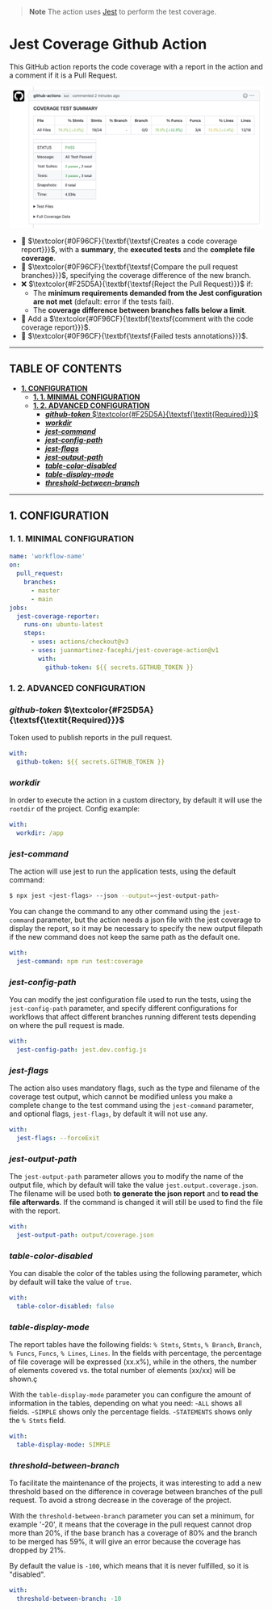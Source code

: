 
> __Note__
> The action uses [Jest](https://github.com/facebook/jest) to perform the test coverage.

# Jest Coverage Github Action

This GitHub action reports the code coverage with a report in the action and a comment if it is a Pull Request.



![pull.request.comment](./assets/pull.request.comment.png)

<p align="center">

- :page_facing_up: $\textcolor{#0F96CF}{\textbf{\textsf{Creates a code coverage report}}}$, with a **summary**, the **executed tests** and the **complete file coverage**.
- :mag_right: $\textcolor{#0F96CF}{\textbf{\textsf{Compare the pull request branches}}}$, specifying the coverage difference of the new branch.
- :x: $\textcolor{#F25D5A}{\textbf{\textsf{Reject the Pull Request}}}$ if:
  - The **minimum requirements demanded from the Jest configuration are not met** (default: error if the tests fail).
  - The **coverage difference between branches falls below a limit**.
- :speech_balloon: Add a $\textcolor{#0F96CF}{\textbf{\textsf{comment with the code coverage report}}}$.
- :speech_balloon: $\textcolor{#0F96CF}{\textbf{\textsf{Failed tests annotations}}}$.

----

## __TABLE OF CONTENTS__

  - [__1. CONFIGURATION__ <a name="config"></a>](#1-configuration-)
    - [__1. 1. MINIMAL CONFIGURATION__ <a name="config-minimal"></a>](#1-1-minimal-configuration-)
    - [__1. 2. ADVANCED CONFIGURATION__ <a name="config-advanced"></a>](#1-2-advanced-configuration-)
      - [___github-token___ $\textcolor{#F25D5A}{\textsf{\textit{Required}}}$              <a name="custom-github-token"></a>](#github-token-textcolorf25d5atextsftextitrequired--------------)
      - [___workdir___ <a name="custom-workdir"></a>](#workdir-)
      - [___jest-command___ <a name="custom-jest-command"></a>](#jest-command-)
      - [___jest-config-path___ <a name="custom-jest-config-path"></a>](#jest-config-path-)
      - [___jest-flags___ <a name="custom-jest-flags"></a>](#jest-flags-)
      - [___jest-output-path___ <a name="custom-jest-output-path"></a>](#jest-output-path-)
      - [___table-color-disabled___ <a name="custom-table-color-disabled"></a>](#table-color-disabled-)
      - [___table-display-mode___ <a name="custom-table-display-mode"></a>](#table-display-mode-)
      - [___threshold-between-branch___ <a name="custom-threshold-between-branch"></a>](#threshold-between-branch-)

----

## __1. CONFIGURATION__ <a name="config"></a>

### __1. 1. MINIMAL CONFIGURATION__ <a name="config-minimal"></a>

```yaml
name: 'workflow-name'
on: 
  pull_request:
    branches:
      - master
      - main
jobs:
  jest-coverage-reporter:
    runs-on: ubuntu-latest
    steps:
      - uses: actions/checkout@v3
      - uses: juanmartinez-facephi/jest-coverage-action@v1
        with:
          github-token: ${{ secrets.GITHUB_TOKEN }}
```

### __1. 2. ADVANCED CONFIGURATION__ <a name="config-advanced"></a>

###  ___github-token___ $\textcolor{#F25D5A}{\textsf{\textit{Required}}}$              <a name="custom-github-token"></a>
Token used to publish reports in the pull request.

```yaml
with:
  github-token: ${{ secrets.GITHUB_TOKEN }}
```

###  ___workdir___ <a name="custom-workdir"></a>
In order to execute the action in a custom directory, by default it will use the `rootdir` of the project. Config example:

```yaml
with:
  workdir: /app
```

###  ___jest-command___ <a name="custom-jest-command"></a>
The action will use jest to run the application tests, using the default command:
```bash
$ npx jest <jest-flags> --json --output=<jest-output-path>
```
You can change the command to any other command using the `jest-command` parameter, but the action needs a json file with the jest coverage to display the report, so it may be necessary to specify the new output filepath if the new command does not keep the same path as the default one.

```yaml
with:
  jest-command: npm run test:coverage
```

###  ___jest-config-path___ <a name="custom-jest-config-path"></a>
You can modify the jest configuration file used to run the tests, using the `jest-config-path` parameter, and specify different configurations for workflows that affect different branches running different tests depending on where the pull request is made.

```yaml
with:
  jest-config-path: jest.dev.config.js
```

###  ___jest-flags___ <a name="custom-jest-flags"></a>
The action also uses mandatory flags, such as the type and filename of the coverage test output, which cannot be modified unless you make a complete change to the test command using the `jest-command` parameter, and optional flags, `jest-flags`, by default it will not use any.

```yaml
with:
  jest-flags: --forceExit
```

###  ___jest-output-path___ <a name="custom-jest-output-path"></a>
The `jest-output-path` parameter allows you to modify the name of the output file, which by default will take the value `jest.output.coverage.json`. The filename will be used both **to generate the json report** and **to read the file afterwards**. If the command is changed it will still be used to find the file with the report.

```yaml
with:
  jest-output-path: output/coverage.json
```

###  ___table-color-disabled___ <a name="custom-table-color-disabled"></a>
You can disable the color of the tables using the following parameter, which by default will take the value of `true`.

```yaml
with:
  table-color-disabled: false
```

###  ___table-display-mode___ <a name="custom-table-display-mode"></a>
The report tables have the following fields: `% Stmts`, `Stmts`, `% Branch`, `Branch`, `% Funcs`, `Funcs`, `% Lines`, `Lines`. In the fields with percentage, the percentage of file coverage will be expressed (xx.x%), while in the others, the number of elements covered vs. the total number of elements (xx/xx) will be shown.ç

With the `table-display-mode` parameter you can configure the amount of information in the tables, depending on what you need:
-`ALL` shows all fields.
-`SIMPLE` shows only the percentage fields.
-`STATEMENTS` shows only the `% Stmts` field.

```yaml
with:
  table-display-mode: SIMPLE
```

###  ___threshold-between-branch___ <a name="custom-threshold-between-branch"></a>
To facilitate the maintenance of the projects, it was interesting to add a new threshold based on the difference in coverage between branches of the pull request. To avoid a strong decrease in the coverage of the project.

With the `threshold-between-branch` parameter you can set a minimum, for example '-20', it means that the coverage in the pull request cannot drop more than 20%, if the base branch has a coverage of 80% and the branch to be merged has 59%, it will give an error because the coverage has dropped by 21%.

By default the value is `-100`, which means that it is never fulfilled, so it is "disabled".

```yaml
with:
  threshold-between-branch: -10
```


